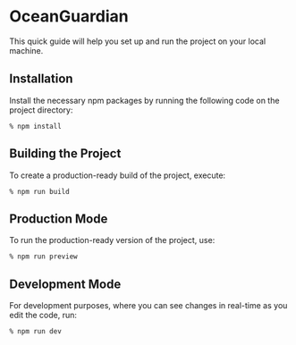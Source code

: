 # OceanGuardian

This quick guide will help you set up and run the project on your local machine.

## Installation

Install the necessary npm packages by running the following code on the project directory:
```
% npm install
```

## Building the Project
To create a production-ready build of the project, execute:
```
% npm run build
```

## Production Mode
To run the production-ready version of the project, use:
```
% npm run preview
```

## Development Mode
For development purposes, where you can see changes in real-time as you edit the code, run:
```
% npm run dev
```